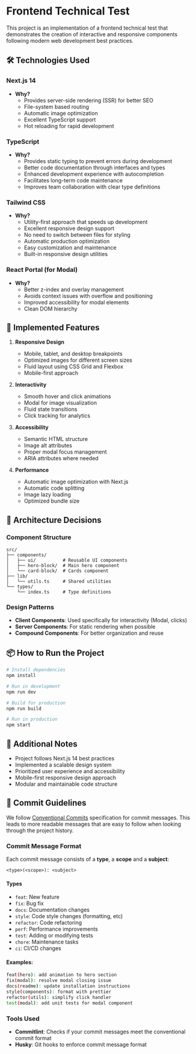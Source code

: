 # Frontend Technical Test

This project is an implementation of a frontend technical test that demonstrates the creation of interactive and responsive components following modern web development best practices.

## 🛠 Technologies Used

### Next.js 14

- **Why?**
  - Provides server-side rendering (SSR) for better SEO
  - File-system based routing
  - Automatic image optimization
  - Excellent TypeScript support
  - Hot reloading for rapid development

### TypeScript

- **Why?**
  - Provides static typing to prevent errors during development
  - Better code documentation through interfaces and types
  - Enhanced development experience with autocompletion
  - Facilitates long-term code maintenance
  - Improves team collaboration with clear type definitions

### Tailwind CSS

- **Why?**
  - Utility-first approach that speeds up development
  - Excellent responsive design support
  - No need to switch between files for styling
  - Automatic production optimization
  - Easy customization and maintenance
  - Built-in responsive design utilities

### React Portal (for Modal)

- **Why?**
  - Better z-index and overlay management
  - Avoids context issues with overflow and positioning
  - Improved accessibility for modal elements
  - Clean DOM hierarchy

## 📱 Implemented Features

1. **Responsive Design**

   - Mobile, tablet, and desktop breakpoints
   - Optimized images for different screen sizes
   - Fluid layout using CSS Grid and Flexbox
   - Mobile-first approach

2. **Interactivity**

   - Smooth hover and click animations
   - Modal for image visualization
   - Fluid state transitions
   - Click tracking for analytics

3. **Accessibility**

   - Semantic HTML structure
   - Image alt attributes
   - Proper modal focus management
   - ARIA attributes where needed

4. **Performance**
   - Automatic image optimization with Next.js
   - Automatic code splitting
   - Image lazy loading
   - Optimized bundle size

## 🚀 Architecture Decisions

### Component Structure

```
src/
├── components/
│   ├── ui/          # Reusable UI components
│   ├── hero-block/  # Main hero component
│   └── card-block/  # Cards component
├── lib/
│   └── utils.ts     # Shared utilities
└── types/
    └── index.ts     # Type definitions
```

### Design Patterns

- **Client Components**: Used specifically for interactivity (Modal, clicks)
- **Server Components**: For static rendering when possible
- **Compound Components**: For better organization and reuse

## 📦 How to Run the Project

```bash
# Install dependencies
npm install

# Run in development
npm run dev

# Build for production
npm run build

# Run in production
npm start
```

## 📝 Additional Notes

- Project follows Next.js 14 best practices
- Implemented a scalable design system
- Prioritized user experience and accessibility
- Mobile-first responsive design approach
- Modular and maintainable code structure

## 📝 Commit Guidelines

We follow [Conventional Commits](https://www.conventionalcommits.org/) specification for commit messages. This leads to more readable messages that are easy to follow when looking through the project history.

### Commit Message Format

Each commit message consists of a **type**, a **scope** and a **subject**:

```
<type>(<scope>): <subject>
```

#### Types

- `feat`: New feature
- `fix`: Bug fix
- `docs`: Documentation changes
- `style`: Code style changes (formatting, etc)
- `refactor`: Code refactoring
- `perf`: Performance improvements
- `test`: Adding or modifying tests
- `chore`: Maintenance tasks
- `ci`: CI/CD changes

#### Examples:

```bash
feat(hero): add animation to hero section
fix(modal): resolve modal closing issue
docs(readme): update installation instructions
style(components): format with prettier
refactor(utils): simplify click handler
test(modal): add unit tests for modal component
```

### Tools Used

- **Commitlint**: Checks if your commit messages meet the conventional commit format
- **Husky**: Git hooks to enforce commit message format
